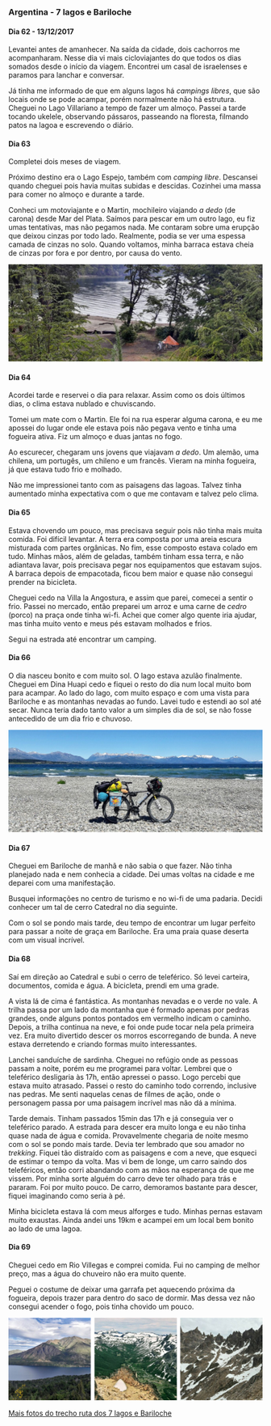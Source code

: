 

### Argentina - 7 lagos e Bariloche

#### Dia 62 - 13/12/2017

Levantei antes de amanhecer.
Na saída da cidade, dois cachorros me acompanharam.
Nesse dia vi mais cicloviajantes do que todos os dias somados desde o início da viagem.
Encontrei um casal de israelenses e paramos para lanchar e conversar.

Já tinha me informado de que em alguns lagos há *campings libres*, que são locais onde se pode acampar, porém normalmente não há estrutura.
Cheguei no Lago Villariano a tempo de fazer um almoço.
Passei a tarde tocando ukelele, observando pássaros, passeando na floresta, filmando patos na lagoa e escrevendo o diário.

#### Dia 63

Completei dois meses de viagem.

Próximo destino era o Lago Espejo, também com *camping libre*.
Descansei quando cheguei pois havia muitas subidas e descidas.
Cozinhei uma massa para comer no almoço e durante a tarde.

Conheci um motoviajante e o Martin, mochileiro viajando *a dedo* (de carona) desde Mar del Plata.
Saímos para pescar em um outro lago, eu fiz umas tentativas, mas não pegamos nada.
Me contaram sobre uma erupção que deixou cinzas por todo lado.
Realmente, podia se ver uma espessa camada de cinzas no solo.
Quando voltamos, minha barraca estava cheia de cinzas por fora e por dentro, por causa do vento.

![acampando na lagoa](./assets/images/lagoa.jpg)

#### Dia 64

Acordei tarde e reservei o dia para relaxar.
Assim como os dois últimos dias, o clima estava nublado e chuviscando.

Tomei um mate com o Martin.
Ele foi na rua esperar alguma carona, e eu me apossei do lugar onde ele estava pois não pegava vento e tinha uma fogueira ativa.
Fiz um almoço e duas jantas no fogo.

Ao escurecer, chegaram uns jovens que viajavam *a dedo*.
Um alemão, uma chilena, um portugês, um chileno e um francês. 
Vieram na minha fogueira, já que estava tudo frio e molhado.

Não me impressionei tanto com as paisagens das lagoas.
Talvez tinha aumentado minha expectativa com o que me contavam e talvez pelo clima.

#### Dia 65

Estava chovendo um pouco, mas precisava seguir pois não tinha mais muita comida.
Foi difícil levantar.
A terra era composta por uma areia escura misturada com partes orgânicas.
No fim, esse composto estava colado em tudo.
Minhas mãos, além de geladas, também tinham essa terra, e não adiantava lavar, pois precisava pegar nos equipamentos que estavam sujos.
A barraca depois de empacotada, ficou bem maior e quase não consegui prender na bicicleta.

Cheguei cedo na Villa la Angostura, e assim que parei, comecei a sentir o frio.
Passei no mercado, então preparei um arroz e uma carne de *cedro* (porco) na praça onde tinha wi-fi.
Achei que comer algo quente iria ajudar, mas tinha muito vento e meus pés estavam molhados e frios.

Segui na estrada até encontrar um camping.

#### Dia 66

O dia nasceu bonito e com muito sol.
O lago estava azulão finalmente.
Cheguei em Dina Huapi cedo e fiquei o resto do dia num local muito bom para acampar.
Ao lado do lago, com muito espaço e com uma vista para Bariloche e as montanhas nevadas ao fundo.
Lavei tudo e estendi ao sol até secar.
Nunca teria dado tanto valor a um simples dia de sol, se não fosse antecedido de um dia frio e chuvoso.

![vista para montanhas e bariloche](./assets/images/vista-bariloche.jpg)

#### Dia 67

Cheguei em Bariloche de manhã e não sabia o que fazer.
Não tinha planejado nada e nem conhecia a cidade.
Dei umas voltas na cidade e me deparei com uma manifestação.

Busquei informações no centro de turismo e no wi-fi de uma padaria.
Decidi conhecer um tal de cerro Catedral no dia seguinte.

Com o sol se pondo mais tarde, deu tempo de encontrar um lugar perfeito para passar a noite de graça em Bariloche.
Era uma praia quase deserta com um visual incrível.

#### Dia 68

Saí em direção ao Catedral e subi o cerro de teleférico.
Só levei carteira, documentos, comida e água.
A bicicleta, prendi em uma grade.

A vista lá de cima é fantástica.
As montanhas nevadas e o verde no vale.
A trilha passa por um lado da montanha que é formado apenas por pedras grandes, onde alguns pontos pontados em vermelho indicam o caminho.
Depois, a trilha continua na neve, e foi onde pude tocar nela pela primeira vez.
Era muito divertido descer os morros escorregando de bunda.
A neve estava derretendo e criando formas muito interessantes.

Lanchei sanduíche de sardinha.
Cheguei no refúgio onde as pessoas passam a noite, porém eu me programei para voltar.
Lembrei que o teleférico desligaria às 17h, então apressei o passo.
Logo percebi que estava muito atrasado.
Passei o resto do caminho todo correndo, inclusive nas pedras.
Me senti naquelas cenas de filmes de ação, onde o personagem passa por uma paisagem incrível mas não dá a mínima.

Tarde demais.
Tinham passados 15min das 17h e já conseguia ver o teleférico parado.
A estrada para descer era muito longa e eu não tinha quase nada de água e comida.
Provavelmente chegaria de noite mesmo com o sol se pondo mais tarde.
Devia ter lembrado que sou amador no *trekking*.
Fiquei tão distraído com as paisagens e com a neve, que esqueci de estimar o tempo da volta. 
Mas vi bem de longe, um carro saindo dos teleféricos, então corri abandando com as mãos na esperança de que me vissem.
Por minha sorte alguém do carro deve ter olhado para trás e pararam.
Foi por muito pouco.
De carro, demoramos bastante para descer, fiquei imaginando como seria à pé.

Minha bicicleta estava lá com meus alforges e tudo.
Minhas pernas estavam muito exaustas.
Ainda andei uns 19km e acampei em um local bem bonito ao lado de uma lagoa.



#### Dia 69

Cheguei cedo em Rio Villegas e comprei comida.
Fui no camping de melhor preço, mas a água do chuveiro não era muito quente.

Peguei o costume de deixar uma garrafa pet aquecendo próxima da fogueira, depois trazer para dentro do saco de dormir.
Mas dessa vez não consegui acender o fogo, pois tinha chovido um pouco.



![Lago e Cerro Catedral](./assets/images/lago-catedral.jpg)



[Mais fotos do trecho ruta dos 7 lagos e Bariloche](https://photos.app.goo.gl/XNWxm945LxK59tDk2)

